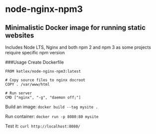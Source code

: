 # node-nginx-npm3
## Minimalistic Docker image for running static websites
Includes Node LTS,  Nginx and both npm 2 and npm 3 as some projects reiquire specific npm version

###Usage
Create Dockerfile
```
FROM kotlex/node-nginx-npm3:latest

# Copy source files to nginx docroot
COPY . /var/www/html

# Run server
CMD ["nginx", "-g", "daemon off;"]
```

Build an image: 
``docker build --tag mysite . ``

Run container:
``docker run -p 8080:80 mysite``

Test it: 
``curl http://localhost:8080/``